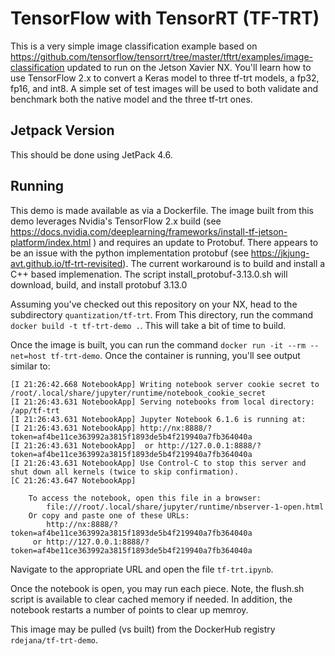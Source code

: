 # TensorFlow with TensorRT (TF-TRT)

This is a very simple image classification example based on https://github.com/tensorflow/tensorrt/tree/master/tftrt/examples/image-classification updated to run on the Jetson Xavier NX.   You'll learn how to use TensorFlow 2.x to convert a Keras model to three tf-trt models, a fp32, fp16, and int8.  A simple set of test images will be used to both validate and benchmark both the native model and the three tf-trt ones.

## Jetpack Version
This should be done using JetPack 4.6.

## Running
This demo is made available as via a Dockerfile.  The image built from this demo leverages Nvidia's TensorFlow 2.x build (see https://docs.nvidia.com/deeplearning/frameworks/install-tf-jetson-platform/index.html ) and requires an update to Protobuf.  There appears to be an issue with the python implementation protobuf (see https://jkjung-avt.github.io/tf-trt-revisited).  The current workaround is to build and install a C++ based implemenation. The script install_protobuf-3.13.0.sh will download, build, and install protobuf 3.13.0

Assuming you've checked out this repository on your NX, head to the subdirectory `quantization/tf-trt`.  From This directory, run the command `docker build -t tf-trt-demo .`.  This will take a bit of time to build.

Once the image is built, you can run the command `docker run -it --rm --net=host tf-trt-demo`.  Once the container is running, you'll see output similar to:
```
[I 21:26:42.668 NotebookApp] Writing notebook server cookie secret to /root/.local/share/jupyter/runtime/notebook_cookie_secret
[I 21:26:43.631 NotebookApp] Serving notebooks from local directory: /app/tf-trt
[I 21:26:43.631 NotebookApp] Jupyter Notebook 6.1.6 is running at:
[I 21:26:43.631 NotebookApp] http://nx:8888/?token=af4be11ce363992a3815f1893de5b4f219940a7fb364040a
[I 21:26:43.631 NotebookApp]  or http://127.0.0.1:8888/?token=af4be11ce363992a3815f1893de5b4f219940a7fb364040a
[I 21:26:43.631 NotebookApp] Use Control-C to stop this server and shut down all kernels (twice to skip confirmation).
[C 21:26:43.647 NotebookApp] 
    
    To access the notebook, open this file in a browser:
        file:///root/.local/share/jupyter/runtime/nbserver-1-open.html
    Or copy and paste one of these URLs:
        http://nx:8888/?token=af4be11ce363992a3815f1893de5b4f219940a7fb364040a
     or http://127.0.0.1:8888/?token=af4be11ce363992a3815f1893de5b4f219940a7fb364040a
```
Navigate to the appropriate URL and open the file `tf-trt.ipynb`. 


Once the notebook is open, you may run each piece.  Note, the flush.sh script is available to clear cached memory if needed.  In addition, the notebook restarts a number of points to clear up memroy.

This image may be pulled (vs built) from the DockerHub registry `rdejana/tf-trt-demo`.



